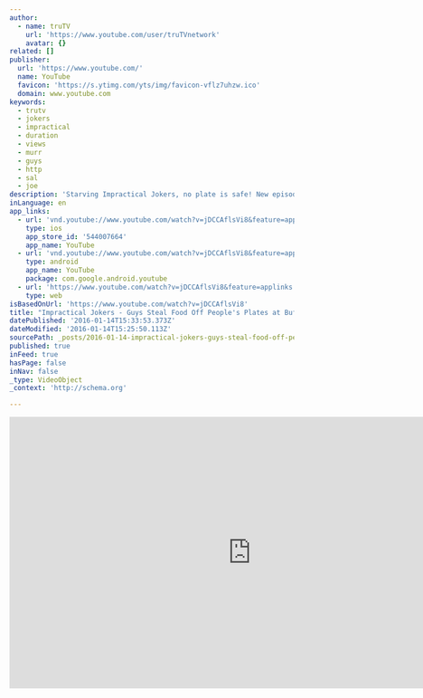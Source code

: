 ```yaml
---
author:
  - name: truTV
    url: 'https://www.youtube.com/user/truTVnetwork'
    avatar: {}
related: []
publisher:
  url: 'https://www.youtube.com/'
  name: YouTube
  favicon: 'https://s.ytimg.com/yts/img/favicon-vflz7uhzw.ico'
  domain: www.youtube.com
keywords:
  - trutv
  - jokers
  - impractical
  - duration
  - views
  - murr
  - guys
  - http
  - sal
  - joe
description: 'Starving Impractical Jokers, no plate is safe! New episodes premiere Thursday, July 16 at 10/9c on truTV New episodes Thursdays at 10/9c on truTV Subscribe to truTV on YouTube: http://full.sc/1s9KQGe Watch Full Episodes for Free: http://full.sc/1rghcLK If laughter is contagious, these guys should be quarantined!'
inLanguage: en
app_links:
  - url: 'vnd.youtube://www.youtube.com/watch?v=jDCCAflsVi8&feature=applinks'
    type: ios
    app_store_id: '544007664'
    app_name: YouTube
  - url: 'vnd.youtube://www.youtube.com/watch?v=jDCCAflsVi8&feature=applinks'
    type: android
    app_name: YouTube
    package: com.google.android.youtube
  - url: 'https://www.youtube.com/watch?v=jDCCAflsVi8&feature=applinks'
    type: web
isBasedOnUrl: 'https://www.youtube.com/watch?v=jDCCAflsVi8'
title: "Impractical Jokers - Guys Steal Food Off People's Plates at Buffet"
datePublished: '2016-01-14T15:33:53.373Z'
dateModified: '2016-01-14T15:25:50.113Z'
sourcePath: _posts/2016-01-14-impractical-jokers-guys-steal-food-off-peoples-plates-at.md
published: true
inFeed: true
hasPage: false
inNav: false
_type: VideoObject
_context: 'http://schema.org'

---
```

<iframe src="https://cdn.embedly.com/widgets/media.html?src=https%3A%2F%2Fwww.youtube.com%2Fembed%2FjDCCAflsVi8%3Ffeature%3Doembed&amp;url=https%3A%2F%2Fwww.youtube.com%2Fwatch%3Fv%3DjDCCAflsVi8&amp;image=https%3A%2F%2Fi.ytimg.com%2Fvi%2FjDCCAflsVi8%2Fhqdefault.jpg&amp;key=b7d04c9b404c499eba89ee7072e1c4f7&amp;type=text%2Fhtml&amp;schema=youtube" width="854" height="480" scrolling="no" frameborder="0" allowfullscreen="allowfullscreen" style=""></iframe>